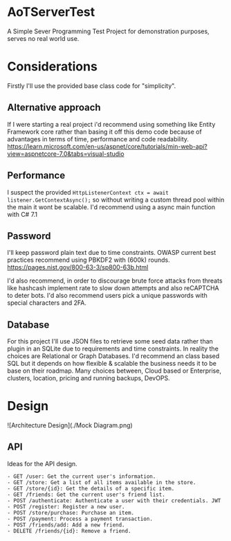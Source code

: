 # AoTServerTest
A Simple Sever Programming Test Project for demonstration purposes, serves no real world use.

# Considerations

Firstly I'll use the provided base class code for "simplicity".

## Alternative approach
If I were starting a real project i'd recommend using something like Entity Framework core rather than basing it off this demo code because of advantages in terms of time, performance and code readability.
https://learn.microsoft.com/en-us/aspnet/core/tutorials/min-web-api?view=aspnetcore-7.0&tabs=visual-studio

## Performance
I suspect the provided `HttpListenerContext ctx = await listener.GetContextAsync();` so without writing a custom thread pool within the main it wont be scalable. I'd recommend using a async main function with C# 7.1

## Password
I'll keep password plain text due to time constraints.
OWASP current best practices recommend using PBKDF2 with (600k) rounds.
https://pages.nist.gov/800-63-3/sp800-63b.html

I'd also recommend, in order to discourage brute force attacks from threats like hashcash implement rate to slow down attempts and also reCAPTCHA to deter bots. I'd also recommend users pick a unique passwords with special characters and 2FA.

## Database

For this project I'll use JSON files to retrieve some seed data rather than plugin in an SQLite due to requirements and time constraints.
In reality the choices are Relational or Graph Databases. I'd recommend an class based SQL but it depends on how flexible & scalable the business  needs it to be base on their roadmap. Many choices between, Cloud based or Enterprise, clusters, location, pricing and running backups, DevOPS.

# Design

![Architecture Design](./Mock Diagram.png)

## API
Ideas for the API design.

    - GET /user: Get the current user's information.
    - GET /store: Get a list of all items available in the store.
    - GET /store/{id}: Get the details of a specific item.
    - GET /friends: Get the current user's friend list.
    - POST /authenticate: Authenticate a user with their credentials. JWT
    - POST /register: Register a new user.
    - POST /store/purchase: Purchase an item.
    - POST /payment: Process a payment transaction.
    - POST /friends/add: Add a new friend.
    - DELETE /friends/{id}: Remove a friend.
